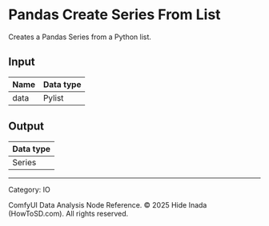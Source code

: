 # Pandas Create Series From List
Creates a Pandas Series from a Python list.

## Input
| Name | Data type |
|---|---|
| data | Pylist |

## Output
| Data type |
|---|
| Series |

<HR>
Category: IO

ComfyUI Data Analysis Node Reference. © 2025 Hide Inada (HowToSD.com). All rights reserved.
